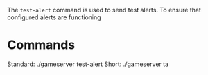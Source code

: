 The `test-alert` command is used to send test alerts. To ensure that configured alerts are functioning

# Commands

Standard: ./gameserver test-alert
Short: ./gameserver ta